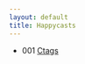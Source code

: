 ```yaml
---
layout: default
title: Happycasts
---
```


<section class="container content">
  <ul class="listing">
      <li>
        <span>001</span> <a href="001-ctags">Ctags</a>
      </li>
  </ul>
</section>
